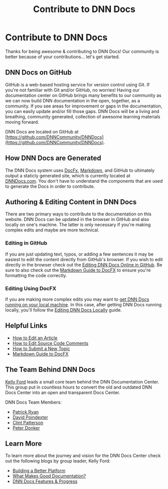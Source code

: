 ﻿---
uid: contribute-to-docs
locale: en
title: Contribute to DNN Docs
dnneditions: 
dnnversion: 09.02.00
---

# Contribute to DNN Docs

Thanks for being awesome & contributing to DNN Docs! Our community is better because of your contributions... let's get started.

## DNN Docs on GitHub

GitHub is a web-based hosting service for version control using Git. If you're not familiar with Git and/or GitHub, no worries! Having our documentation center on GitHub brings many benefits to our community as we can now build DNN documentation in the open, together, as a community. If you see areas for improvement or gaps in the documentation, you can easily update and/or fill those gaps. DNN Docs will be a living and breathing, community generated, collection of awesome learning materials moving forward.

DNN Docs are located on GitHub at [https://github.com/DNNCommunity/DNNDocs](https://github.com/DNNCommunity/DNNDocs).  

## How DNN Docs are Generated

The DNN Docs system uses [DocFx](https://dotnet.github.io/docfx/), [Markdown](https://en.wikipedia.org/wiki/Markdown), and GitHub to ultimately output a staticly generated site, which is currently located at [DNNDocs.com](http://www.DNNDocs.com). You don't have to understand the components that are used to generate the Docs in order to contribute.

## Authoring & Editing Content in DNN Docs

There are two primary ways to contribute to the documentation on this website. DNN Docs can be updated in the browser in GitHub and also locally on one's machine. The latter is only necessary if you're making complex edits and maybe are more technical.

### Editing in GitHub
If you are just updating text, typos, or adding a few sentences it may be easiest to edit the content directly from GitHub's browser. If you wish to edit directly in the browser check out the [Editing DNN Docs Online in GitHub](xref:how-to-edit-an-article-in-browser). Be sure to also check out the [Markdown Guide to DocFX](xref:markdown-guide-to-docfx) to ensure you're formatting the code correctly.

### Editing Using DocFX
If you are making more complex edits you may want to [get DNN Docs running on your local machine](xref:get-dnn-docs-running-locally). In this case, after getting DNN Docs running locally, you'll follow the [Editing DNN Docs Locally](xref:how-to-edit-an-article) guide.


## Helpful Links

* [How to Edit an Article](xref:how-to-edit-an-article)
* [How to Edit Source Code Comments](xref:how-to-edit-source-code-comments)
* [How to Submit a New Topic](xref:how-to-submit-a-new-topic)
* [Markdown Guide to DocFX](xref:markdown-guide-to-docfx)

## The Team Behind DNN Docs

[Kelly Ford](https://www.Twitter.com/DNNDev) leads a small core team behind the DNN Documentation Center. This group put in countless hours to convert the old and outdated DNN Docs Center into an open and transparent Docs Center. 

DNN Docs Team Members:
   * [Patrick Ryan](https://twitter.com/patrickryan_79)
   * [David Poindexter](https://twitter.com/davidpoindexter)
   * [Clint Patterson](https://twitter.com/cbpsc)
   * [Peter Donker](https://twitter.com/pdonker)



## Learn More
To learn more about the journey and vision for the DNN Docs Center check out the following blogs by group leader, Kelly Ford:

* [Building a Better Platform](https://www.dnnsoftware.com/community-blog/cid/155513/building-a-better-platform)
* [What Makes Good Documentation?](https://www.dnnsoftware.com/community-blog/cid/155517/what-makes-good-documentation)
* [DNN Docs Features & Progress](https://www.dnnsoftware.com/community-blog/cid/155547/dnn-docs-features-and-progress)
